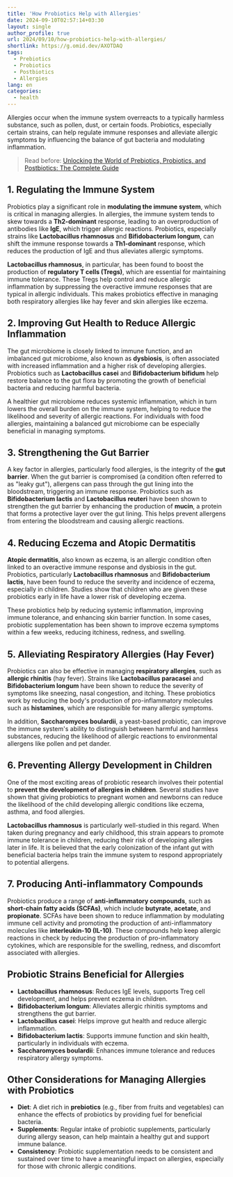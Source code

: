 ```yaml
---
title: 'How Probiotics Help with Allergies'
date: 2024-09-10T02:57:14+03:30
layout: single
author_profile: true
url: 2024/09/10/how-probiotics-help-with-allergies/
shortlink: https://g.omid.dev/AXOTDAQ
tags:
  - Prebiotics
  - Probiotics
  - Postbiotics
  - Allergies
lang: en
categories: 
  - health
---
```

Allergies occur when the immune system overreacts to a typically harmless substance, such as pollen, dust, or certain foods. Probiotics, especially certain strains, can help regulate immune responses and alleviate allergic symptoms by influencing the balance of gut bacteria and modulating inflammation.

> Read before: [Unlocking the World of Prebiotics, Probiotics, and Postbiotics: The Complete Guide](/2024/09/10/prebiotics-probiotics-postbiotics/)

## 1. **Regulating the Immune System**

Probiotics play a significant role in **modulating the immune system**, which is critical in managing allergies. In allergies, the immune system tends to skew towards a **Th2-dominant** response, leading to an overproduction of antibodies like **IgE**, which trigger allergic reactions. Probiotics, especially strains like **Lactobacillus rhamnosus** and **Bifidobacterium longum**, can shift the immune response towards a **Th1-dominant** response, which reduces the production of IgE and thus alleviates allergic symptoms.

**Lactobacillus rhamnosus**, in particular, has been found to boost the production of **regulatory T cells (Tregs)**, which are essential for maintaining immune tolerance. These Tregs help control and reduce allergic inflammation by suppressing the overactive immune responses that are typical in allergic individuals. This makes probiotics effective in managing both respiratory allergies like hay fever and skin allergies like eczema.

## 2. **Improving Gut Health to Reduce Allergic Inflammation**

The gut microbiome is closely linked to immune function, and an imbalanced gut microbiome, also known as **dysbiosis**, is often associated with increased inflammation and a higher risk of developing allergies. Probiotics such as **Lactobacillus casei** and **Bifidobacterium bifidum** help restore balance to the gut flora by promoting the growth of beneficial bacteria and reducing harmful bacteria.

A healthier gut microbiome reduces systemic inflammation, which in turn lowers the overall burden on the immune system, helping to reduce the likelihood and severity of allergic reactions. For individuals with food allergies, maintaining a balanced gut microbiome can be especially beneficial in managing symptoms.

## 3. **Strengthening the Gut Barrier**

A key factor in allergies, particularly food allergies, is the integrity of the **gut barrier**. When the gut barrier is compromised (a condition often referred to as "leaky gut"), allergens can pass through the gut lining into the bloodstream, triggering an immune response. Probiotics such as **Bifidobacterium lactis** and **Lactobacillus reuteri** have been shown to strengthen the gut barrier by enhancing the production of **mucin**, a protein that forms a protective layer over the gut lining. This helps prevent allergens from entering the bloodstream and causing allergic reactions.

## 4. **Reducing Eczema and Atopic Dermatitis**

**Atopic dermatitis**, also known as eczema, is an allergic condition often linked to an overactive immune response and dysbiosis in the gut. Probiotics, particularly **Lactobacillus rhamnosus** and **Bifidobacterium lactis**, have been found to reduce the severity and incidence of eczema, especially in children. Studies show that children who are given these probiotics early in life have a lower risk of developing eczema.

These probiotics help by reducing systemic inflammation, improving immune tolerance, and enhancing skin barrier function. In some cases, probiotic supplementation has been shown to improve eczema symptoms within a few weeks, reducing itchiness, redness, and swelling.

## 5. **Alleviating Respiratory Allergies (Hay Fever)**

Probiotics can also be effective in managing **respiratory allergies**, such as **allergic rhinitis** (hay fever). Strains like **Lactobacillus paracasei** and **Bifidobacterium longum** have been shown to reduce the severity of symptoms like sneezing, nasal congestion, and itching. These probiotics work by reducing the body's production of pro-inflammatory molecules such as **histamines**, which are responsible for many allergic symptoms.

In addition, **Saccharomyces boulardii**, a yeast-based probiotic, can improve the immune system's ability to distinguish between harmful and harmless substances, reducing the likelihood of allergic reactions to environmental allergens like pollen and pet dander.

## 6. **Preventing Allergy Development in Children**

One of the most exciting areas of probiotic research involves their potential to **prevent the development of allergies in children**. Several studies have shown that giving probiotics to pregnant women and newborns can reduce the likelihood of the child developing allergic conditions like eczema, asthma, and food allergies.

**Lactobacillus rhamnosus** is particularly well-studied in this regard. When taken during pregnancy and early childhood, this strain appears to promote immune tolerance in children, reducing their risk of developing allergies later in life. It is believed that the early colonization of the infant gut with beneficial bacteria helps train the immune system to respond appropriately to potential allergens.

## 7. **Producing Anti-inflammatory Compounds**

Probiotics produce a range of **anti-inflammatory compounds**, such as **short-chain fatty acids (SCFAs)**, which include **butyrate**, **acetate**, and **propionate**. SCFAs have been shown to reduce inflammation by modulating immune cell activity and promoting the production of anti-inflammatory molecules like **interleukin-10 (IL-10)**. These compounds help keep allergic reactions in check by reducing the production of pro-inflammatory cytokines, which are responsible for the swelling, redness, and discomfort associated with allergies.

## Probiotic Strains Beneficial for Allergies

- **Lactobacillus rhamnosus**: Reduces IgE levels, supports Treg cell development, and helps prevent eczema in children.
- **Bifidobacterium longum**: Alleviates allergic rhinitis symptoms and strengthens the gut barrier.
- **Lactobacillus casei**: Helps improve gut health and reduce allergic inflammation.
- **Bifidobacterium lactis**: Supports immune function and skin health, particularly in individuals with eczema.
- **Saccharomyces boulardii**: Enhances immune tolerance and reduces respiratory allergy symptoms.

## Other Considerations for Managing Allergies with Probiotics

- **Diet**: A diet rich in **prebiotics** (e.g., fiber from fruits and vegetables) can enhance the effects of probiotics by providing fuel for beneficial bacteria.
- **Supplements**: Regular intake of probiotic supplements, particularly during allergy season, can help maintain a healthy gut and support immune balance.
- **Consistency**: Probiotic supplementation needs to be consistent and sustained over time to have a meaningful impact on allergies, especially for those with chronic allergic conditions.
